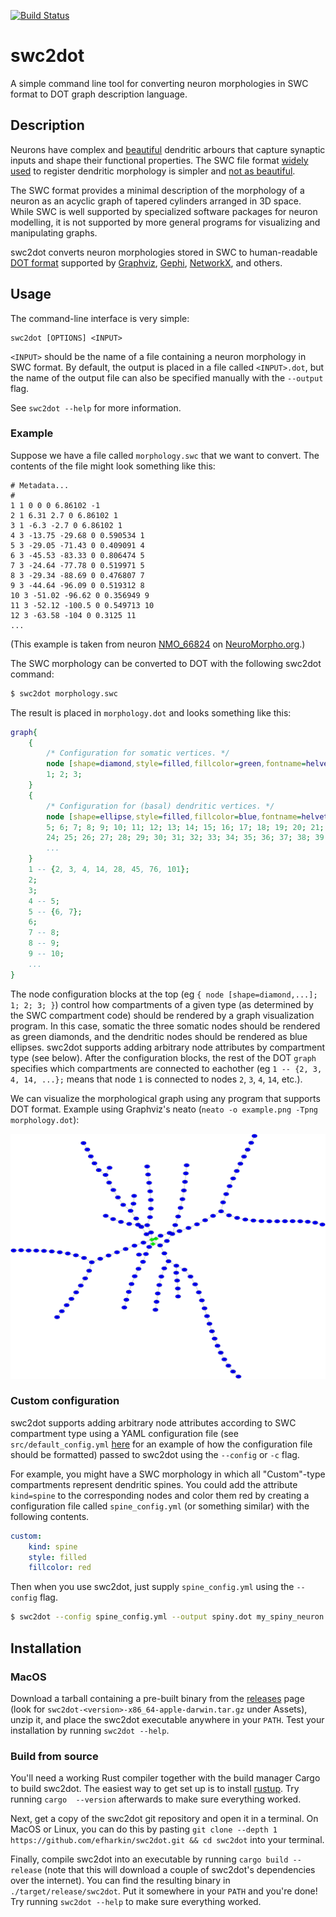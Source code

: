 [![Build Status](https://travis-ci.com/efharkin/swc2dot.svg?token=w2Bu6kMAWz66WkG555u7&branch=master)](https://travis-ci.com/efharkin/swc2dot)

# swc2dot

A simple command line tool for converting neuron morphologies in SWC format to
DOT graph description language.

## Description

Neurons have complex and
[beautiful](https://www.nytimes.com/2018/01/18/arts/design/brain-neuroscience-santiago-ramon-y-cajal-grey-gallery.html)
dendritic arbours that capture synaptic inputs and shape their functional
properties. The SWC file format
[widely](https://alleninstitute.github.io/AllenSDK/cell_types.html#morphology-swc-files)
[used](http://www.neuromorpho.org) to register dendritic morphology is simpler
and [not as
beautiful](http://www.neuronland.org/NLMorphologyConverter/MorphologyFormats/SWC/Spec.html).

The SWC format provides a minimal description of the morphology of a neuron as
an acyclic graph of tapered cylinders arranged in 3D space. While SWC is well
supported by specialized software packages for neuron modelling, it is not
supported by more general programs for visualizing and manipulating graphs.

swc2dot converts neuron morphologies stored in SWC to human-readable [DOT
format](https://graphs.grevian.org/example) supported by
[Graphviz](https://www.graphviz.org), [Gephi](https://gephi.org),
[NetworkX](https://networkx.github.io), and others.

## Usage

The command-line interface is very simple:

```
swc2dot [OPTIONS] <INPUT>
```

`<INPUT>` should be the name of a file containing a neuron morphology in SWC
format. By default, the output is placed in a file called `<INPUT>.dot`, but
the name of the output file can also be specified manually with the `--output`
flag.

See `swc2dot --help` for more information.

### Example

Suppose we have a file called `morphology.swc` that we want to convert. The
contents of the file might look something like this:
```
# Metadata...
#
1 1 0 0 0 6.86102 -1
2 1 6.31 2.7 0 6.86102 1
3 1 -6.3 -2.7 0 6.86102 1
4 3 -13.75 -29.68 0 0.590534 1
5 3 -29.05 -71.43 0 0.409091 4
6 3 -45.53 -83.33 0 0.806474 5
7 3 -24.64 -77.78 0 0.519971 5
8 3 -29.34 -88.69 0 0.476807 7
9 3 -44.64 -96.09 0 0.519312 8
10 3 -51.02 -96.62 0 0.356949 9
11 3 -52.12 -100.5 0 0.549713 10
12 3 -63.58 -104 0 0.3125 11
...
```
(This example is taken from neuron
[NMO_66824](http://www.neuromorpho.org/neuron_info.jsp?neuron_name=N3_6) on
[NeuroMorpho.org](http://www.neuromorpho.org).)

The SWC morphology can be converted to DOT with the following swc2dot command:
```bash
$ swc2dot morphology.swc
```

The result is placed in `morphology.dot` and looks something like this:
```dot
graph{
    {
        /* Configuration for somatic vertices. */
        node [shape=diamond,style=filled,fillcolor=green,fontname=helvetica];
        1; 2; 3;
    }
    {
        /* Configuration for (basal) dendritic vertices. */
        node [shape=ellipse,style=filled,fillcolor=blue,fontname=helvetica]; 4;
        5; 6; 7; 8; 9; 10; 11; 12; 13; 14; 15; 16; 17; 18; 19; 20; 21; 22; 23;
        24; 25; 26; 27; 28; 29; 30; 31; 32; 33; 34; 35; 36; 37; 38; 39; 40; 41;
        ...
    }
    1 -- {2, 3, 4, 14, 28, 45, 76, 101};
    2;
    3;
    4 -- 5;
    5 -- {6, 7};
    6;
    7 -- 8;
    8 -- 9;
    9 -- 10;
    ...
}
```

The node configuration blocks at the top (eg `{ node [shape=diamond,...]; 1; 2;
3; }`) control how compartments of a given type (as determined by the SWC
compartment code) should be rendered by a graph visualization program. In this
case, somatic the three somatic nodes should be rendered as green diamonds, and
the dendritic nodes should be rendered as blue ellipses. swc2dot supports
adding arbitrary node attributes by compartment type (see below). After the
configuration blocks, the rest of the DOT `graph` specifies which compartments
are connected to eachother (eg `1 -- {2, 3, 4, 14, ...};` means that node `1`
is connected to nodes `2`, `3`, `4`, `14`, etc.).

We can visualize the morphological graph using any program that supports DOT
format. Example using Graphviz's neato (`neato -o example.png -Tpng
morphology.dot`):

![Example morphological graph](doc/example.png)

### Custom configuration

swc2dot supports adding arbitrary node attributes according to SWC compartment
type using a YAML configuration file (see `src/default_config.yml`
[here](src/default_config.yml) for an example of how the configuration file
should be formatted) passed to swc2dot using the `--config` or `-c` flag.

For example, you might have a SWC morphology in which all "Custom"-type
compartments represent dendritic spines. You could add the attribute
`kind=spine` to the corresponding nodes and color them red by creating a
configuration file called `spine_config.yml` (or something similar) with the
following contents.

```yaml
custom:
    kind: spine
    style: filled
    fillcolor: red
```

Then when you use swc2dot, just supply `spine_config.yml` using the `--config`
flag.

```bash
$ swc2dot --config spine_config.yml --output spiny.dot my_spiny_neuron.swc
```

## Installation

### MacOS

Download a tarball containing a pre-built binary from the
[releases](https://github.com/efharkin/swc2dot/releases) page (look for
`swc2dot-<version>-x86_64-apple-darwin.tar.gz` under Assets), unzip it, and
place the swc2dot executable anywhere in your `PATH`. Test your installation by
running `swc2dot --help`.

### Build from source

You'll need a working Rust compiler together with the build manager Cargo to
build swc2dot. The easiest way to get set up is to install
[rustup](https://rustup.rs). Try running `cargo  --version` afterwards to make
sure everything worked.

Next, get a copy of the swc2dot git repository and open it in a terminal. On
MacOS or Linux, you can do this by pasting `git clone --depth 1
https://github.com/efharkin/swc2dot.git && cd swc2dot` into your terminal.

Finally, compile swc2dot into an executable by running `cargo build --release`
(note that this will download a couple of swc2dot's dependencies over the
internet). You can find the resulting binary in `./target/release/swc2dot`. Put
it somewhere in your `PATH` and you're done! Try running `swc2dot --help` to
make sure everything worked.

